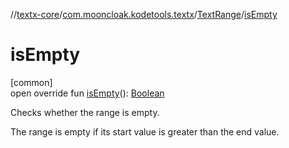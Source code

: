 //[textx-core](../../../index.md)/[com.mooncloak.kodetools.textx](../index.md)/[TextRange](index.md)/[isEmpty](is-empty.md)

# isEmpty

[common]\
open override fun [isEmpty](is-empty.md)(): [Boolean](https://kotlinlang.org/api/latest/jvm/stdlib/kotlin/-boolean/index.html)

Checks whether the range is empty.

The range is empty if its start value is greater than the end value.

